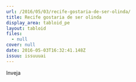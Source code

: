 ```yaml
---
url: /2016/05/03/recife-gostaria-de-ser-olinda/
title: Recife gostaria de ser olinda
display_area: tabloid_pe
layout: tabloid
files:
  - null
cover: null
date: 2016-05-03T16:32:41.148Z
issuu: issuuuai
---
```

<p>Inveja</p>

